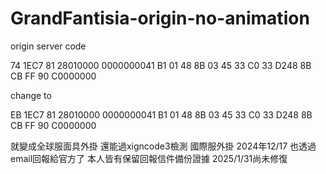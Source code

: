 # GrandFantisia-origin-no-animation
origin server code

74 1EC7 81 28010000 0000000041 B1 01 48 8B 03 45 33 C0 33 D248 8B CB FF 90 C0000000


change to

EB 1EC7 81 28010000 0000000041 B1 01 48 8B 03 45 33 C0 33 D248 8B CB FF 90 C0000000

就變成全球服面具外掛  還能過xigncode3檢測
國際服外掛  2024年12/17 也透過email回報給官方了 本人皆有保留回報信件備份證據  2025/1/31尚未修復
